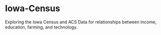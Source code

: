 # Iowa-Census
Exploring the Iowa Census and ACS Data for relationships between income, education, farming, and technology.
